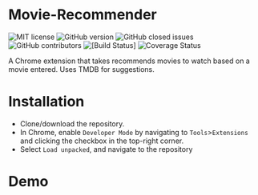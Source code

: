 # Movie-Recommender

![MIT license](https://img.shields.io/badge/License-MIT-green.svg)
![GitHub version](https://img.shields.io/github/manifest-json/v/arnoldlee850807/Movie-Recommender)
![GitHub closed issues](https://img.shields.io/github/issues/arnoldlee850807/Movie-Recommender)
![GitHub contributors](https://img.shields.io/github/contributors/arnoldlee850807/Movie-Recommender)
![[Build Status]](https://img.shields.io/gitlab/pipeline/arnoldlee850807/Movie-Recommender)
![Coverage Status](https://img.shields.io/gitlab/coverage/arnoldlee850807/Movie-Recommender)

A Chrome extension that takes recommends movies to watch based on a movie entered. Uses TMDB for suggestions.

# Installation

- Clone/download the repository.
- In Chrome, enable `Developer Mode` by navigating to `Tools`>`Extensions` and clicking the checkbox in the top-right corner.
- Select `Load unpacked`, and navigate to the repository

# Demo

